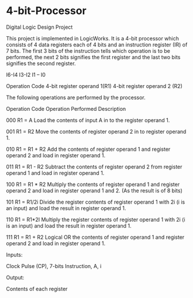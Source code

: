 # 4-bit-Processor
Digital Logic Design Project

This project is implemented in LogicWorks. It is a 4-bit processor which consists of 4 data registers each of 4 bits and an instruction register (IR) of 7 bits. The first 3 bits of the instruction tells which operation is to be performed, the next 2 bits signifies the first register and the last two bits signifies the second register.


I6-I4	                I3-I2	                                I1 – I0

Operation Code	      4-bit register operand 1(R1)           4-bit register operand 2 (R2)

The following operations are performed by the processor.


Operation Code	        Operation Performed	          Description

000	                   R1 = A	                       Load the contents of input A in to the register operand 1.

001	                   R1 = R2	                      Move the contents of register operand 2 in to register operand 1.

010                    R1 = R1 + R2	                 Add the contents of register operand 1 and register operand 2 and load in register operand 1.

011	                    R1 = R1 - R2	                Subtract the contents of register operand 2 from register operand 1 and load in register operand 1.
 
100	                    R1 = R1 * R2	                Multiply the contents of register operand 1 and register operand 2 and load in register operand 1 and 2. (As the result is of 8 bits)

101	                   R1 = R1/2i	                    Divide the register contents of register operand 1 with 2i (i is an input) and load the result in register operand 1.

110	                    R1 = R1*2I	                   Multiply the register contents of register operand 1 with 2i (i is an input) and load the result in register operand 1.

111	                     R1 = R1 + R2	                Logical OR the contents of register operand 1 and register operand 2 and load in register operand 1.

Inputs:

Clock Pulse (CP), 7-bits Instruction, A, i

Output:

Contents of each register
 
